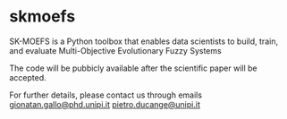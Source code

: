 # skmoefs
SK-MOEFS is a Python toolbox that enables data scientists to build, train, and evaluate Multi-Objective Evolutionary Fuzzy Systems

The code will be pubbicly available after the scientific paper will be accepted. 

For further details, please contact us through emails
gionatan.gallo@phd.unipi.it
pietro.ducange@unipi.it
